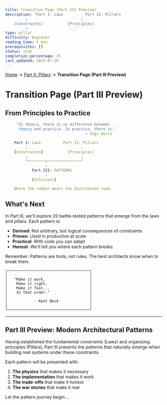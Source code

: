 ```yaml
---
title: Transition Page (Part III Preview)
description: "Part I: Laws          Part II: Pillars
         ↓                        ↓
    [Constraints]           [Principles]
         ↓                   ..."
type: pillar
difficulty: beginner
reading_time: 5 min
prerequisites: []
status: stub
completion_percentage: 25
last_updated: 2025-07-20
---
```


<!-- Navigation -->
[Home](../introduction/index.md) → [Part II: Pillars](index.md) → **Transition Page (Part III Preview)**

# Transition Page (Part III Preview)

## From Principles to Practice

```yaml
     "In theory, there is no difference between
      theory and practice. In practice, there is."
                                    - Yogi Berra

    Part I: Laws          Part II: Pillars
         ↓                        ↓
    [Constraints]           [Principles]
         ↓                        ↓
         └────────┬───────────────┘
                  ↓
            Part III: PATTERNS
                  ↓
            [Solutions]

    Where the rubber meets the distributed road.
```

## What's Next

In Part III, we'll explore 20 battle-tested patterns that emerge from the laws and pillars. Each pattern is:

- **Derived**: Not arbitrary, but logical consequences of constraints
- **Proven**: Used in production at scale
- **Practical**: With code you can adapt
- **Honest**: We'll tell you where each pattern breaks

Remember: Patterns are tools, not rules. The best architects know when to break them.

```text
┌─────────────────────────────────────┐
│                                     │
│   "Make it work,                    │
│    Make it right,                   │
│    Make it fast...                  │
│    In that order."                  │
│                                     │
│            - Kent Beck              │
│                                     │
└─────────────────────────────────────┘
```

---

## Part III Preview: Modern Architectural Patterns

Having established the fundamental constraints (Laws) and organizing principles (Pillars), Part III presents the patterns that naturally emerge when building real systems under these constraints.

Each pattern will be presented with:
1. **The physics** that makes it necessary
2. **The implementation** that makes it work
3. **The trade-offs** that make it honest
4. **The war stories** that make it real

Let the pattern journey begin...
